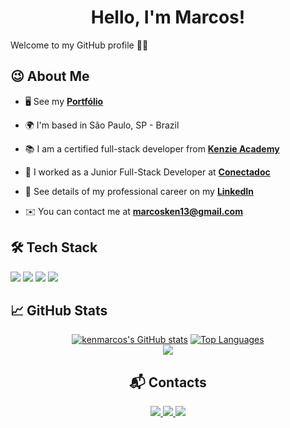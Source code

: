 <h1 align="center">
  Hello, I'm Marcos! 
</h1>
<div>
  <p>
    Welcome to my GitHub profile 👨‍💻
  </p>
</div>

## 😉 About Me

- 🖥️ See my **[Portfólio](https://marcos-website.vercel.app)**

- 🌍 I'm based in São Paulo, SP - Brazil
  
- 📚 I am a certified full-stack developer from **[Kenzie Academy](https://kenzie.com.br/)**

- 🔭 I worked as a Junior Full-Stack Developer at **[Conectadoc](https://conectadoc.com.br/)**
  
- 💼 See details of my professional career on my **[LinkedIn](https://www.linkedin.com.br/in/marcos-kuribayashi)**

<!-- - 🌱 No momento, tenho aprofundado meus conhecimentos em tecnologias back-end -->

- ✉️ You can contact me at **[marcosken13@gmail.com](mailto:marcosken13@gmail.com)**


## 🛠️ Tech Stack

<img src="https://skillicons.dev/icons?i=html,css,javascript,typescript,react,nextjs,redux" />

<img src="https://skillicons.dev/icons?i=styledcomponents,sass,tailwind,bootstrap" />

<img src="https://skillicons.dev/icons?i=nodejs,express,postgres,mongodb,prisma" />

<img src="https://skillicons.dev/icons?i=git,jest,figma,vscode" />

## 📈 GitHub Stats

<div align="center">
  <a href="http://www.github.com/kenmarcos"><img src="https://github-readme-stats.vercel.app/api?username=kenmarcos&show_icons=true&hide=&count_private=true&title_color=0891b2&text_color=ffffff&icon_color=0891b2&bg_color=1c1917&hide_border=true&show_icons=true" alt="kenmarcos's GitHub stats" /></a>
<a href="https://github.com/kenmarcos" align="left"><img src="https://github-readme-stats.vercel.app/api/top-langs/?username=kenmarcos&layout=compact&langs_count=10&title_color=0891b2&text_color=ffffff&icon_color=0891b2&bg_color=1c1917&hide_border=true&locale=en&custom_title=Top%20%Languages" alt="Top Languages" /></a>
</div>

<div align="center">
<img align="center" src="https://github-readme-activity-graph.vercel.app/graph?username=kenmarcos&theme=tokyo-night&hide_border=true&show_icons=true&custom_title=Contribution%20Chart" />
<div>

## 📬 Contacts
<div>
  <a href="https://www.linkedin.com/in/marcos-kuribayashi" target="_blank"><img src="https://img.shields.io/badge/-LinkedIn-%230077B5?style=flat&logo=linkedin&logoColor=white" target="_blank" />   
  <a href = "mailto:marcosken13@gmail.com"><img src="https://img.shields.io/badge/Gmail-D14836?style=flat&logo=gmail&logoColor=white" target="_blank" />
  <a href="https://gitlab.com/kenmarcos" target="_blank"><img src="https://img.shields.io/badge/GitLab-330F63?style=flat&logo=gitlab&logoColor=white" target="_blank" /> 
</div>
